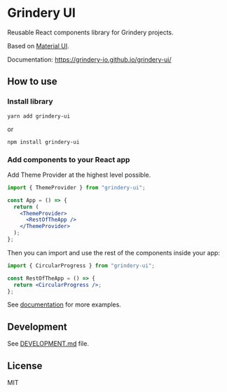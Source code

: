 # Grindery UI

Reusable React components library for Grindery projects.

Based on [Material UI](https://mui.com/).

Documentation: https://grindery-io.github.io/grindery-ui/

## How to use

### Install library

`yarn add grindery-ui`

or

`npm install grindery-ui`

### Add components to your React app

Add Theme Provider at the highest level possible.

```jsx static
import { ThemeProvider } from "grindery-ui";

const App = () => {
  return (
    <ThemeProvider>
      <RestOfTheApp />
    </ThemeProvider>
  );
};
```

Then you can import and use the rest of the components inside your app:

```jsx static
import { CircularProgress } from "grindery-ui";

const RestOfTheApp = () => {
  return <CircularProgress />;
};
```

See [documentation](https://grindery-io.github.io/grindery-ui/) for more examples.

## Development

See [DEVELOPMENT.md](https://github.com/grindery-io/grindery-ui/blob/master/DEVELOPMENT.md) file.

## License

MIT
